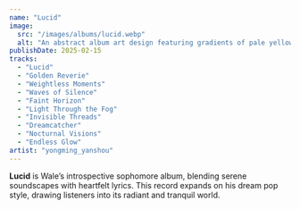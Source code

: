 ```yaml
---
name: "Lucid"
image:
  src: "/images/albums/lucid.webp"
  alt: "An abstract album art design featuring gradients of pale yellow and silver with smooth, flowing waves and subtle shimmering textures."
publishDate: 2025-02-15
tracks:
  - "Lucid"
  - "Golden Reverie"
  - "Weightless Moments"
  - "Waves of Silence"
  - "Faint Horizon"
  - "Light Through the Fog"
  - "Invisible Threads"
  - "Dreamcatcher"
  - "Nocturnal Visions"
  - "Endless Glow"
artist: "yongming_yanshou"
---
```


**Lucid** is Wale’s introspective sophomore album, blending serene soundscapes with heartfelt lyrics. This record expands on his dream pop style, drawing listeners into its radiant and tranquil world.

